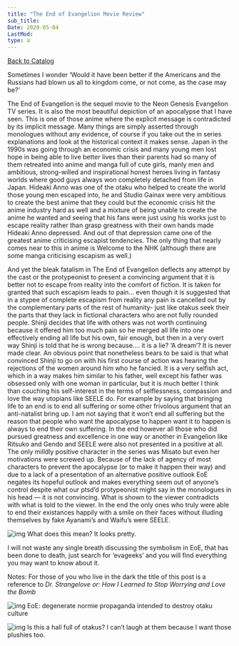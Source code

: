 ```yaml
---
title: "The End of Evangelion Movie Review"
sub_title:
Date: 2020-05-04
LastMod:
type: a
---
```


[Back to Catalog](/)

Sometimes I wonder ‘Would it have been better if the Americans and the Russians had blown us all to kingdom come, or not come, as the case may be?’

The End of Evangelion is the sequel movie to the Neon Genesis Evangelion TV series. It is also the most beautiful depiction of an apocalypse that I have seen. This is one of those anime where the explicit message is contradicted by its implicit message. Many things are simply asserted through monologues without any evidence, of course if you take out the in series explanations and look at the historical context it makes sense. Japan in the 1990s was going through an economic crisis and many young men lost hope in being able to live better lives than their parents had so many of them retreated into anime and manga full of cute girls, manly men and ambitious, strong-willed and inspirational honest heroes living in fantasy worlds where good guys always won completely detached from life in Japan. Hideaki Anno was one of the otaku who helped to create the world those young men escaped into, he and Studio Gainax were very ambitious to create the best anime that they could but the economic crisis hit the anime industry hard as well and a mixture of being unable to create the anime he wanted and seeing that his fans were just using his works just to escape reality rather than grasp greatness with their own hands made Hideaki Anno depressed. And out of that depression came one of the greatest anime criticising escapist tendencies. The only thing that nearly comes near to this in anime is Welcome to the NHK (although there are some manga criticising escapism as well.)

And yet the bleak fatalism in The End of Evangelion deflects any attempt by the cast or the protypeonist to present a convincing argument that it is better not to escape from reality into the comfort of fiction. It is taken for granted that such escapism leads to pain… even though it is suggested that in a stypee of complete escapism from reality any pain is cancelled out by the complementary parts of the rest of humanity- just like otakus seek their the parts that they lack in fictional characters who are not fully rounded people. Shinji decides that life with others was not worth continuing because it offered him too much pain so he merged all life into one effectively ending all life but his own, fair enough, but then in a very overt way Shinji is told that he is wrong because…. it is a lie? ‘A dream’? It is never made clear. An obvious point that nonetheless bears to be said is that what convinced Shinji to go on with his first course of action was hearing the rejections of the women around him who he fancied. It is a very selfish act, which in a way makes him similar to his father, well except his father was obsessed only with one woman in particular, but it is much better I think than couching his self-interest in the terms of selflessness, compassion and love the way utopians like SEELE do. For example by saying that bringing life to an end is to end all suffering or some other frivolous argument that an anti-natalist bring up. I am not saying that it won’t end all suffering but the reason that people who want the apocalypse to happen want it to happen is always to end their own suffering. In the end however all those who did pursued greatness and excellence in one way or another in Evangelion like Ritsuko and Gendo and SEELE were also not presented in a positive at all. The only milldly positive character in the series was Misato but even her motivations were screwed up. Because of the lack of agency of most characters to prevent the apocalypse (or to make it happen their way) and due to a lack of a presentation of an alternative positive outlook EoE negates its hopeful outlook and makes everything seem out of anyone’s control despite what our ptsd’d protypeonist might say in the monologues in his head — it is not convincing. What is shown to the viewer contradicts with what is told to the viewer. In the end the only ones who truly were able to end their existances happily with a smile on their faces without illuding themselves by fake Ayanami’s and Waifu’s were SEELE.

![img](https://steemitimages.com/640x0/https://i.ytimg.com/vi/pPqEUR55SLA/maxresdefault.jpg)
What does this mean? It looks pretty.

I will not waste any single breath discussing the symbolism in EoE, that has been done to death, just search for ‘evageeks’ and you will find everything you may want to know about it.

Notes: For those of you who live in the dark the title of this post is a reference to _Dr. Strangelove or: How I Learned to Stop Worrying and Love the Bomb_

![img](https://steemitimages.com/640x0/https://lh3.googleusercontent.com/-rXa2XXehpwU/WcI8BYYoqCI/AAAAAAAAB9g/N-ovMpSXuU8GAxW2M5wmotkGQ1WH6tvzQCJoC/w530-h298-n/Screenshot_20170920-115747.png)
EoE: degenerate normie propaganda intended to destroy otaku culture

![img](https://steemitimages.com/640x0/https://i.stack.imgur.com/uuEoX.jpg)
Is this a hall full of otakus? I can’t laugh at them because I want those plushies too.
